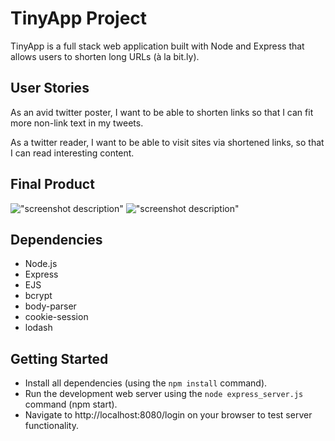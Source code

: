 # TinyApp Project

TinyApp is a full stack web application built with Node and Express that allows users to shorten long URLs (à la bit.ly).

## User Stories
As an avid twitter poster,
I want to be able to shorten links
so that I can fit more non-link text in my tweets.

As a twitter reader,
I want to be able to visit sites via shortened links,
so that I can read interesting content.

## Final Product

!["screenshot description"](#)
!["screenshot description"](#)

## Dependencies

- Node.js
- Express
- EJS
- bcrypt
- body-parser
- cookie-session
- lodash

## Getting Started

- Install all dependencies (using the `npm install` command).
- Run the development web server using the `node express_server.js` command (npm start).
- Navigate to http://localhost:8080/login on your browser to test server functionality.